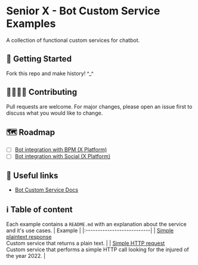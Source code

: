 # Senior X - Bot Custom Service Examples

A collection of functional custom services for chatbot.

## :robot: Getting Started

Fork this repo and make history! ^_^

## :man_technologist::woman_technologist: Contributing

Pull requests are welcome. For major changes, please open an issue first to discuss what you would like to change.

## :world_map: Roadmap

- [ ] [Bot integration with BPM (X Platform)](https://github.com/SeniorSA/bot-custom-service-examples/issues/1)
- [ ] [Bot integration with Social (X Platform)](https://github.com/SeniorSA/bot-custom-service-examples/issues/2)

## :link: Useful links

* [Bot Custom Service Docs](https://dev.senior.com.br/documentacao/integracoes/servico-customizado/)

## :information_source: Table of content 

Each example contains a `README.md` with an explanation about the service and it's use cases.
| Example |
|:---------------------------|
| [Simple plaintext response](https://github.com/SeniorSA/bot-custom-service-examples/blob/main/simple-plaintext-response/src/simple-plaintext-response.js) <br/> Custom service that returns a plain text. | 
| [Simple HTTP request](https://github.com/SeniorSA/bot-custom-service-examples/blob/main/simple-http-request/src/simple-http-request.js) <br/> Custom service that performs a simple HTTP call looking for the injured of the year 2022. | 
